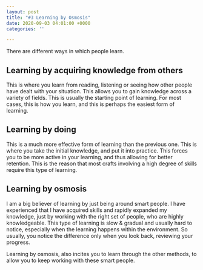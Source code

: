 ```yaml
---
layout: post
title: "#3 Learning by Osmosis"
date: 2020-09-03 04:01:00 +0000
categories: ''

---
```

There are different ways in which people learn.

## Learning by acquiring knowledge from others

This is where you learn from reading, listening or seeing how other people have dealt with your situation. This allows you to gain knowledge across a variety of fields. This is usually the starting point of learning. For most cases, this is how you learn, and this is perhaps the easiest form of learning.

## Learning by doing

This is a much more effective form of learning than the previous one. This is where you take the initial knowledge, and put it into practice. This forces you to be more active in your learning, and thus allowing for better retention. This is the reason that most crafts involving a high degree of skills require this type of learning.

## Learning by osmosis

I am a big believer of learning by just being around smart people. I have experienced that I have acquired skills and rapidly expanded my knowledge, just by working with the right set of people, who are highly knowledgeable. This type of learning is slow & gradual and usually hard to notice, especially when the learning happens within the environment. So usually, you notice the difference only when you look back, reviewing your progress.

Learning by osmosis, also incites you to learn through the other methods, to allow you to keep working with these smart people.